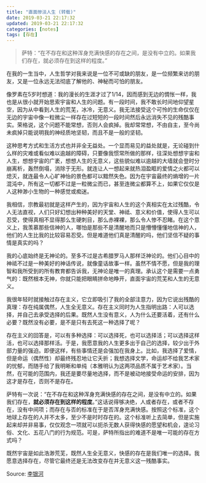 ```yaml
---
title: "直面惨淡人生 (转载)"
date: 2019-03-21 22:17:32
updated: 2019-03-21 22:17:32
categories: [notes]
tags: [存在]
---
```


> 萨特：“在不存在和这种浑身充满快感的存在之间，是没有中立的。如果我们存在，就必须存在到这样的程度。”

在我的一生当中，人生哲学对我来说是一位不可或缺的朋友，是一位频繁来访的朋友，又是一位永远无法彻底了解他的、神秘而可怕的朋友。

像罗素在5岁时想道：我的漫长的生涯才过了1/14，因而感到无边的惆怅一样，我也是从很小就开始思索宇宙和人生的问题。有一段时间，我不敢长时间地仰望星空，因为从中看到人生的荒芜，冰冷，无意义。我无法接受这个可怜的生命仅仅在无边的宇宙中像一粒微尘一样存在过短短的一段时间然后永远消失不见的残酷事实。荣格说，这个问题不能常想，否则人会疯掉。我却常常想，不由自主，至今尚未疯掉只能说明我的神经质地坚韧，而且不是一般的坚韧。

这种思考方式和生活方式也并非全无益处。一个显而易见的益处就是，无论碰到什么样的灾难或看似难以逾越的障碍，只要像我惯常所做的那样，往深处想想宇宙和人生，想想宇宙的广袤，想想人生的无意义，这些貌似难以逾越的大墙就会登时分崩离析，轰然倒塌，消除于无形。就连让人一想起来就热泪盈眶的爱情之火都可以熄灭，就连最令人心旷神怡的景色都可以黯然失色。因为在宇宙最终的熵增的一片混沌中，所有这一切都不过是一粒微尘而已，甚至连微尘都算不上，如果它仅仅是人这种渺小生物的一种感觉或痴迷。

我相信，宗教最初就是这样产生的，因为宇宙和人生的这个真相实在太过残酷，令人无法直视，人们只好幻想出种种美好的天堂、神祗、意义和价值，使得人生可以忍受，使得真相不显得那么生硬刺目，那么赤裸裸，那么令人惨不忍睹。在这个意义上，我羡慕那些信神的人，哪怕是那些不是清醒地而只是懵懵懂懂地信神的人，他们的人生比我的比较容易忍受。但是难道他们真是清醒的吗，他们坚信不疑的事情是真实的吗？

我的心底始终是无神论的。至多不过是古希腊罗马人那样泛神论的。他们心目中的神祗不过是一种美好的神话传说，就像童话故事一样。虽然不情不愿，但是我的理智和我所受到的所有教育都告诉我，无神论是唯一的真理。承认这个是需要一点勇气的：既然根本无神，你就只能把眼睛拼命地睁开，直面宇宙的荒芜和人生的无意义。

我很年轻时就接触过存在主义，它立即吸引了我的全部注意力，因为它说出残酷的真理：存在纯属偶然，人生全无意义。存在主义同时为人生指明出路：人可以选择，并自己去承受选择的后果。既然人生没有意义，人为什么还要活着，还有什么必要？既然没有必要，是不是只有去死这一种选择了呢？

存在主义的回答是，可以有多种选择：可以选择死，也可以选择活；可以选择这样活，也可以选择那样活。于是，我愿意我的人生更多出于自己的选择，较少出于外部力量的强迫。即便这样，有些事情还是会强加在我身上。比如，我选择了爱情，但是命运（偶然性）却最终残忍地让它夭折；我想选择文学，命运却不给我艺术家的忧郁，而随手给了我明晰和单纯（本雅明认为这两项品质不属于艺术家）。当然，在可能的范围内，我还是要尽量地选择，而不是被动地接受命运的安排，因为这才是存在，否则不是存在。

萨特有一次说：“在不存在和这种浑身充满快感的存在之间，是没有中立的。如果我们存在，**就必须存在到这样的程度**。”这话说得够决绝，人或者存在，或者不存在，没有中间项；而存在与否的标准在于是否浑身充满快感。按照这个标准，这个地球上存在的人并不太多，至少不是时时存在的。这个标准听上去简单，但是实施起来却并非易事，仅仅观念一项就可以扼杀无数人获得快感的愿望和机会，遑论习俗、文化、五花八门的行为规范。可是，萨特所指出的难道不是唯一可能的存在方式吗？

既然宇宙是如此浩渺荒芜，既然人生全无意义，快感的存在是我们唯一的选择。我愿意选择存在，尽管它最终还是无法改变存在并无意义这一残酷事实。



Source: [李银河](http://blog.sina.com.cn/s/blog_473d53360102enhe.html)

